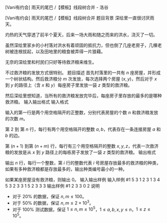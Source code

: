 



[Vani有约会] 雨天的尾巴 /【模板】线段树合并 - 洛谷














[Vani有约会] 雨天的尾巴 /【模板】线段树合并
题目背景
深绘里一直很讨厌雨天。

灼热的天气穿透了前半个夏天，后来一场大雨和随之而来的洪水，浇灭了一切。

虽然深绘里家乡的小村落对洪水有着顽固的抵抗力，但也倒了几座老房子，几棵老树被连根拔起，以及田地里的粮食被弄得一片狼藉。

无奈的深绘里和村民们只好等待救济粮来维生。

不过救济粮的发放方式很特别。
题目描述
首先村落里的一共有 $n$ 座房屋，并形成一个树状结构。然后救济粮分 $m$ 次发放，每次选择两个房屋 $(x, y)$，然后对于 $x$ 到 $y$ 的路径上（含 $x$ 和 $y$）每座房子里发放一袋 $z$ 类型的救济粮。

然后深绘里想知道，当所有的救济粮发放完毕后，每座房子里存放的最多的是哪种救济粮。
输入输出格式
输入格式

输入的第一行是两个用空格隔开的正整数，分别代表房屋的个数 $n$ 和救济粮发放的次数 $m$。

第 $2$ 到 第 $n$ 行，每行有两个用空格隔开的整数 $a, b$，代表存在一条连接房屋 $a$ 和 $b$ 的边。

第 $(n + 1)$ 到第 $(n + m)$ 行，每行有三个用空格隔开的整数 $x, y, z$，代表一次救济粮的发放是从 $x$ 到 $y$ 路径上的每栋房子发放了一袋 $z$ 类型的救济粮。
输出格式

输出 $n$ 行，每行一个整数，第 $i$ 行的整数代表 $i$ 号房屋存放最多的救济粮的种类，如果有多种救济粮都是存放最多的，输出种类编号最小的一种。

如果某座房屋没有救济粮，则输出 $0$。
输入输出样例
输入样例 #1
5 3
1 2
3 1
3 4
5 3
2 3 3
1 5 2
3 3 3
输出样例 #1
2
3
3
0
2
说明
- 对于 $20\%$ 的数据，保证 $n, m \leq 100$。
- 对于 $50\%$ 的数据，保证 $n, m \leq 2 \times 10^3$。
- 对于 $100\%$ 测试数据，保证 $1 \leq n, m \leq 10^5$，$1 \leq a,b,x,y \leq n$，$1 \leq z \leq 10^5$。






